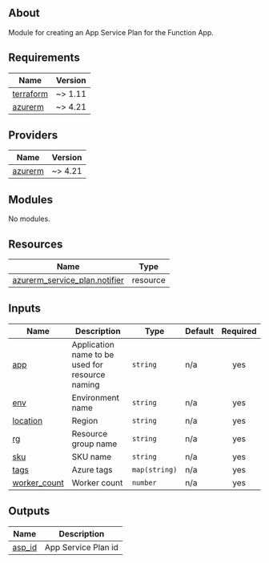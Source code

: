 <!-- BEGIN_TF_DOCS -->


## About

Module for creating an App Service Plan for the Function App.

## Requirements

| Name | Version |
|------|---------|
| <a name="requirement_terraform"></a> [terraform](#requirement\_terraform) | ~> 1.11 |
| <a name="requirement_azurerm"></a> [azurerm](#requirement\_azurerm) | ~> 4.21 |

## Providers

| Name | Version |
|------|---------|
| <a name="provider_azurerm"></a> [azurerm](#provider\_azurerm) | ~> 4.21 |

## Modules

No modules.

## Resources

| Name | Type |
|------|------|
| [azurerm_service_plan.notifier](https://registry.terraform.io/providers/hashicorp/azurerm/latest/docs/resources/service_plan) | resource |

## Inputs

| Name | Description | Type | Default | Required |
|------|-------------|------|---------|:--------:|
| <a name="input_app"></a> [app](#input\_app) | Application name to be used for resource naming | `string` | n/a | yes |
| <a name="input_env"></a> [env](#input\_env) | Environment name | `string` | n/a | yes |
| <a name="input_location"></a> [location](#input\_location) | Region | `string` | n/a | yes |
| <a name="input_rg"></a> [rg](#input\_rg) | Resource group name | `string` | n/a | yes |
| <a name="input_sku"></a> [sku](#input\_sku) | SKU name | `string` | n/a | yes |
| <a name="input_tags"></a> [tags](#input\_tags) | Azure tags | `map(string)` | n/a | yes |
| <a name="input_worker_count"></a> [worker\_count](#input\_worker\_count) | Worker count | `number` | n/a | yes |

## Outputs

| Name | Description |
|------|-------------|
| <a name="output_asp_id"></a> [asp\_id](#output\_asp\_id) | App Service Plan id |

<!-- END_TF_DOCS -->